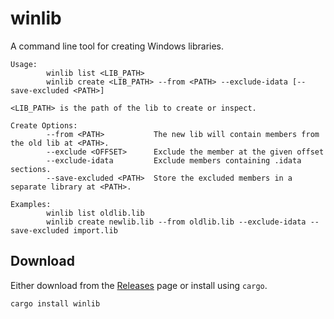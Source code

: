 # winlib

A command line tool for creating Windows libraries.

```
Usage:
        winlib list <LIB_PATH>
        winlib create <LIB_PATH> --from <PATH> --exclude-idata [--save-excluded <PATH>]

<LIB_PATH> is the path of the lib to create or inspect.

Create Options:
        --from <PATH>           The new lib will contain members from the old lib at <PATH>.
        --exclude <OFFSET>      Exclude the member at the given offset
        --exclude-idata         Exclude members containing .idata sections.
        --save-excluded <PATH>  Store the excluded members in a separate library at <PATH>.

Examples:
        winlib list oldlib.lib
        winlib create newlib.lib --from oldlib.lib --exclude-idata --save-excluded import.lib
```

## Download

Either download from the [Releases](https://github.com/ChrisDenton/winlibtools/releases) page or install using `cargo`.

```
cargo install winlib
```
